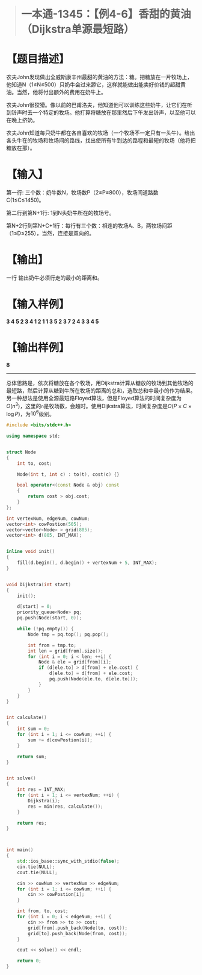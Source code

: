 > # 一本通-1345：【例4-6】香甜的黄油（Dijkstra单源最短路）

# 【题目描述】

农夫John发现做出全威斯康辛州最甜的黄油的方法：糖。把糖放在一片牧场上，他知道N（1≤N≤500）只奶牛会过来舔它，这样就能做出能卖好价钱的超甜黄油。当然，他将付出额外的费用在奶牛上。

农夫John很狡猾。像以前的巴甫洛夫，他知道他可以训练这些奶牛，让它们在听到铃声时去一个特定的牧场。他打算将糖放在那里然后下午发出铃声，以至他可以在晚上挤奶。

农夫John知道每只奶牛都在各自喜欢的牧场（一个牧场不一定只有一头牛）。给出各头牛在的牧场和牧场间的路线，找出使所有牛到达的路程和最短的牧场（他将把糖放在那）。

# 【输入】

第一行: 三个数：奶牛数N，牧场数P（2≤P≤800），牧场间道路数C(1≤C≤1450)。

第二行到第N+1行: 1到N头奶牛所在的牧场号。

第N+2行到第N+C+1行：每行有三个数：相连的牧场A、B，两牧场间距（1≤D≤255），当然，连接是双向的。

# 【输出】

一行 输出奶牛必须行走的最小的距离和。

# 【输入样例】

**3 4 5
2
3
4
1 2 1
1 3 5
2 3 7
2 4 3
3 4 5**

# 【输出样例】

**8**

-----

总体思路是，依次将糖放在各个牧场，用Dijkstra计算从糖放的牧场到其他牧场的最短路，然后计算从糖到牛所在牧场的距离的总和，选取总和中最小的作为结果。另一种想法是使用全源最短路Floyed算法，但是Floyed算法的时间复杂度为$O(n^3)$，这里的`n`是牧场数，会超时。使用Dijkstra算法，时间复杂度是$O(P \times C \times \log{P})$，为$10^6$级别。

```c++
#include <bits/stdc++.h>

using namespace std;


struct Node
{
	int to, cost;

	Node(int t, int c) : to(t), cost(c) {}

	bool operator<(const Node & obj) const
	{
		return cost > obj.cost;
	}
};

int vertexNum, edgeNum, cowNum;
vector<int> cowPostion(505);
vector<vector<Node> > grid(805);
vector<int> d(805, INT_MAX);


inline void init()
{
	fill(d.begin(), d.begin() + vertexNum + 5, INT_MAX);
}


void Dijkstra(int start)
{
	init();

	d[start] = 0;
	priority_queue<Node> pq;
	pq.push(Node(start, 0));

	while (!pq.empty()) {
		Node tmp = pq.top(); pq.pop();

		int from = tmp.to;
		int len = grid[from].size();
		for (int i = 0; i < len; ++i) {
			Node & ele = grid[from][i];
			if (d[ele.to] > d[from] + ele.cost) {
				d[ele.to] = d[from] + ele.cost;
				pq.push(Node(ele.to, d[ele.to]));
			}
		}
	}
}


int calculate()
{
	int sum = 0;
	for (int i = 1; i <= cowNum; ++i) {
		sum += d[cowPostion[i]];
	}

	return sum;
}


int solve()
{
	int res = INT_MAX;
	for (int i = 1; i <= vertexNum; ++i) {
		Dijkstra(i);
		res = min(res, calculate());
	}

	return res;
}



int main()
{
	std::ios_base::sync_with_stdio(false);
	cin.tie(NULL);
	cout.tie(NULL);

	cin >> cowNum >> vertexNum >> edgeNum;
	for (int i = 1; i <= cowNum; ++i) {
		cin >> cowPostion[i];
	}

	int from, to, cost;
	for (int i = 0; i < edgeNum; ++i) {
		cin >> from >> to >> cost;
		grid[from].push_back(Node(to, cost));
		grid[to].push_back(Node(from, cost));
	}

	cout << solve() << endl;

	return 0;
}
```

